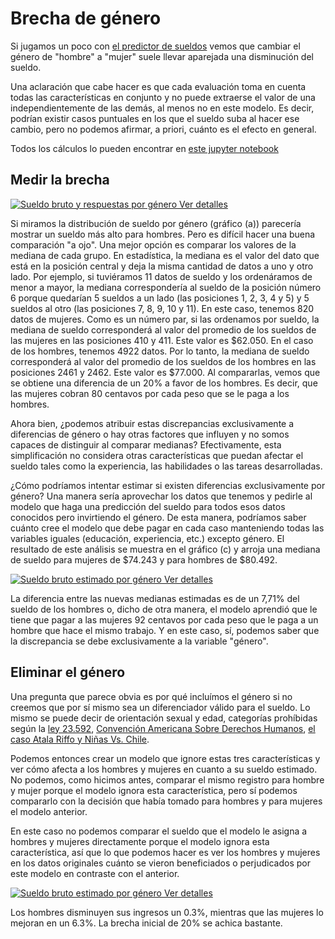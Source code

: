 # Brecha de género

Si jugamos un poco con [el predictor de
sueldos](https://seppo0010.github.io/sysarmy-sueldos-2020.1/) vemos que cambiar
el género de "hombre" a "mujer" suele llevar aparejada una disminución del
sueldo.

Una aclaración que cabe hacer es que cada evaluación toma en cuenta todas las
características en conjunto y no puede extraerse el valor de una
independientemente de las demás, al menos no en este modelo. Es decir, podrían existir casos puntuales en los que 
el sueldo suba al hacer ese cambio, pero no podemos afirmar, a priori,
cuánto es el efecto en general.

Todos los cálculos lo pueden encontrar en [este jupyter
notebook](https://github.com/seppo0010/sysarmy-sueldos-2020.1/blob/master/notebook/Brecha%20de%20g%C3%A9nero.ipynb)

## Medir la brecha

[
![Sueldo bruto y respuestas por género](overall.png)
Ver detalles
](overall.md)

Si miramos la distribución de sueldo por género (gráfico (a)) parecería mostrar un sueldo más alto para hombres. Pero es
difícil hacer una buena comparación "a ojo". Una mejor opción es comparar los valores de la mediana de cada grupo. 
En estadística, la mediana es el valor del dato que está en la posición central y deja la misma cantidad de datos a uno y otro lado. 
Por ejemplo, si tuviéramos 11 datos de sueldo y los ordenáramos de menor a mayor, la mediana correspondería al sueldo de la posición número 6 porque quedarían 5 sueldos a un lado (las posiciones 1, 2, 3, 4 y 5) y 5 sueldos al otro (las posiciones 7, 8, 9, 10 y 11).
En este caso, tenemos 820 datos de mujeres. Como es un número par, si las ordenamos por sueldo, la mediana de sueldo corresponderá al valor del promedio de los sueldos de las mujeres en las posiciones 410 y 411. Este valor es $62.050.
En el caso de los hombres, tenemos 4922 datos. Por lo tanto, la mediana de sueldo corresponderá al valor del promedio de los sueldos de los hombres en las posiciones 2461 y 2462. Este valor es $77.000.
Al compararlas, vemos que se obtiene una 
diferencia de un 20% a favor de los hombres. Es decir, que las mujeres cobran 80 centavos por cada peso que se le paga a los hombres.

Ahora bien, ¿podemos atribuir estas discrepancias exclusivamente a diferencias de género o hay otras factores que influyen y no somos capaces de distinguir al comparar medianas? Efectivamente, esta simplificación no considera otras características que puedan afectar el sueldo tales como la experiencia, las habilidades o las tareas desarrolladas. 

¿Cómo podríamos intentar estimar si existen diferencias exclusivamente por género? 
Una manera sería aprovechar los datos que tenemos y pedirle al modelo que haga una predicción del sueldo para todos esos datos conocidos pero invirtiendo el género. 
De esta manera, podríamos saber cuánto cree el modelo que debe pagar en cada caso manteniendo todas las variables iguales (educación, experiencia, etc.) excepto género.
El resultado de este análisis se muestra en el gráfico (c) y arroja una mediana de sueldo para mujeres de $74.243 y para hombres de $80.492.

[
![Sueldo bruto estimado por género](salary-estimate.png)
Ver detalles
](salary-estimate.md)

La diferencia entre las nuevas medianas estimadas es de un 7,71% del sueldo de los
hombres o, dicho de otra manera, el modelo aprendió que le tiene que pagar a
las mujeres 92 centavos por cada peso que le paga a un hombre que hace el
mismo trabajo. Y en este caso, sí, podemos saber que la discrepancia se debe exclusivamente a la variable "género". 

## Eliminar el género

Una pregunta que parece obvia es por qué incluímos el género si no creemos que
por sí mismo sea un diferenciador válido para el sueldo. Lo mismo se puede
decir de orientación sexual y edad, categorías prohíbidas según la
[ley 23.592](http://servicios.infoleg.gob.ar/infolegInternet/anexos/20000-24999/20465/texact.htm),
[Convención Americana Sobre Derechos Humanos](http://servicios.infoleg.gob.ar/infolegInternet/anexos/25000-29999/28152/norma.htm),
[el caso Atala Riffo y Niñas Vs. Chile](http://www.corteidh.or.cr/cf/jurisprudencia2/ficha_tecnica.cfm?nId_Ficha=196&lang=es).

Podemos entonces crear un modelo que ignore estas tres características y ver
cómo afecta a los hombres y mujeres en cuanto a su sueldo estimado. No podemos,
como hicimos antes, comparar el mismo registro para hombre y mujer porque el
modelo ignora esta característica, pero sí podemos compararlo con la decisión
que había tomado para hombres y para mujeres el modelo anterior.

En este caso no podemos comparar el sueldo que el modelo le asigna a hombres y
mujeres directamente porque el modelo ignora esta característica, así que
lo que podemos hacer es ver los hombres y mujeres en los datos originales
cuánto se vieron beneficiados o perjudicados por este modelo en contraste con
el anterior.

[
![Sueldo bruto estimado por género](salary-estimate-gender-blind.png)
Ver detalles
](salary-estimate-gender-blind.md)

Los hombres disminuyen sus ingresos un 0.3%, mientras que las mujeres lo
mejoran en un 6.3%. La brecha inicial de 20% se achica bastante.
